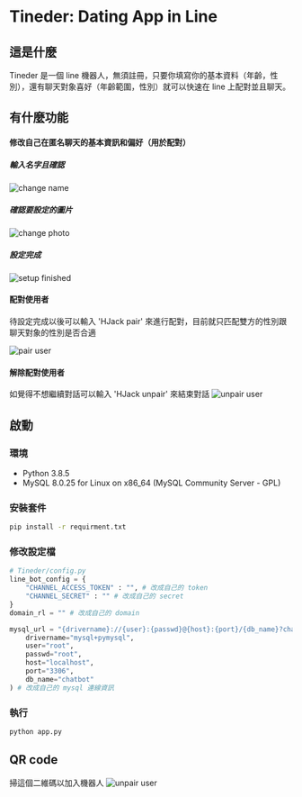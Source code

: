 # Tineder: Dating App in Line

## 這是什麼
Tineder 是一個 line 機器人，無須註冊，只要你填寫你的基本資料（年齡，性別），還有聊天對象喜好（年齡範圍，性別）就可以快速在 line 上配對並且聊天。

## 有什麼功能

#### 修改自己在匿名聊天的基本資訊和偏好（用於配對）

##### 輸入名字且確認
![change name](asset/change_name.jpg?)

##### 確認要設定的圖片
![change photo](asset/change_photo.jpg)

##### 設定完成
![setup finished](asset/finish_setup.jpg)

#### 配對使用者
待設定完成以後可以輸入 'HJack pair' 來進行配對，目前就只匹配雙方的性別跟聊天對象的性別是否合適

![pair user](asset/pair.jpg)

#### 解除配對使用者
如覺得不想繼續對話可以輸入 'HJack unpair' 來結束對話
![unpair user](asset/unpair.jpg)

## 啟動

### 環境
* Python 3.8.5
* MySQL 8.0.25 for Linux on x86_64 (MySQL Community Server - GPL)

### 安裝套件
```sh
pip install -r requirment.txt
```

### 修改設定檔
```python
# Tineder/config.py
line_bot_config = {
    "CHANNEL_ACCESS_TOKEN" : "", # 改成自己的 token
    "CHANNEL_SECRET" : "" # 改成自己的 secret
}
domain_rl = "" # 改成自己的 domain

mysql_url = "{drivername}://{user}:{passwd}@{host}:{port}/{db_name}?charset=utf8mb4".format(
    drivername="mysql+pymysql",
    user="root",
    passwd="root",
    host="localhost",
    port="3306",
    db_name="chatbot"
) # 改成自己的 mysql 連線資訊
```

### 執行
```sh
python app.py
```

## QR code
掃這個二維碼以加入機器人
![unpair user](asset/qrcode.png)